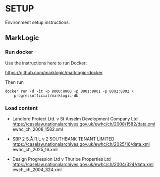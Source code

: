 # SETUP

Environment setup instructions.

## MarkLogic

### Run docker

Use the instructions here to run Docker:

https://github.com/marklogic/marklogic-docker 

Then run

```
docker run -d -it -p 8000:8000 -p 8001:8001 -p 8002:8002 \
	progressofficial/marklogic-db
```

### Load content

* Landlord Protect Ltd. v St Anselm Development Company Ltd
  https://caselaw.nationalarchives.gov.uk/ewhc/ch/2008/1582/data.xml
  ewhc_ch_2008_1582.xml

* SBP 2 S.À.R.L v 2 SOUTHBANK TENANT LIMITED
  https://caselaw.nationalarchives.gov.uk/ewhc/ch/2025/16/data.xml
  ewhc_ch_2025_16.xml

* Design Progression Ltd v Thurloe Properties Ltd
  https://caselaw.nationalarchives.gov.uk/ewhc/ch/2004/324/data.xml
  ewch_ch_2004_324.xml


